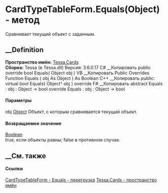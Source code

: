# CardTypeTableForm.Equals(Object) - метод
Сравнивает текущий объект с заданным.
##  __Definition
 **Пространство имён:** [Tessa.Cards](N_Tessa_Cards.htm)  
 **Сборка:** Tessa (в Tessa.dll) Версия: 3.6.0.17
C# __Копировать
     public override bool Equals(
    	Object obj
    )
VB __Копировать
     Public Overrides Function Equals ( 
    	obj As Object
    ) As Boolean
C++ __Копировать
     public:
    virtual bool Equals(
    	Object^ obj
    ) override
F# __Копировать
     abstract Equals : 
            obj : Object -> bool 
    override Equals : 
            obj : Object -> bool 
#### Параметры
obj [Object](https://learn.microsoft.com/dotnet/api/system.object)
    Объект, с которым сравнивается текущий объект.
#### Возвращаемое значение
[Boolean](https://learn.microsoft.com/dotnet/api/system.boolean)  
true, если объекты равны; false в противном случае.
## __См. также
#### Ссылки
[CardTypeTableForm - ](T_Tessa_Cards_CardTypeTableForm.htm)
[Equals - перегрузка](Overload_Tessa_Cards_CardTypeTableForm_Equals.htm)
[Tessa.Cards - пространство имён](N_Tessa_Cards.htm)
